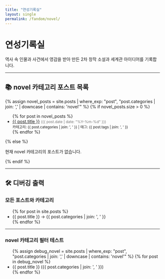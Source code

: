```yaml
---
title: "연성기록실"
layout: single
permalink: /fandom/novel/
---
```


# 연성기록실

역사 속 인물과 사건에서 영감을 받아 만든 2차 창작 소설과 세계관 아이디어를 기록합니다.

---

## 📚 novel 카테고리 포스트 목록
{% assign novel_posts = site.posts | where_exp: "post", "post.categories | join: ',' | downcase | contains: 'novel'" %}
{% if novel_posts.size > 0 %}
<ul>
  {% for post in novel_posts %}
    <li>
      <a href="{{ post.url }}">{{ post.title }}</a>
      <span style="font-size: 0.85em; color: #777;">({{ post.date | date: "%Y-%m-%d" }})</span>
      <br>
      <small>카테고리: {{ post.categories | join: ', ' }} | 태그: {{ post.tags | join: ', ' }}</small>
    </li>
  {% endfor %}
</ul>
{% else %}
<p>현재 novel 카테고리의 포스트가 없습니다.</p>
{% endif %}

---

## 🛠 디버깅 출력

### 모든 포스트와 카테고리
<ul>
{% for post in site.posts %}
  <li>{{ post.title }} → {{ post.categories | join: ', ' }}</li>
{% endfor %}
</ul>

---

### novel 카테고리 필터 테스트
<ul>
{% assign debug_novel = site.posts | where_exp: "post", "post.categories | join: ',' | downcase | contains: 'novel'" %}
{% for post in debug_novel %}
  <li>{{ post.title }} ({{ post.categories | join: ', ' }})</li>
{% endfor %}
</ul>
